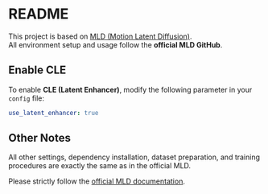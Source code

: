 # README

This project is based on [MLD (Motion Latent Diffusion)](https://github.com/ChenFengYe/motion-latent-diffusion).  
All environment setup and usage follow the **official MLD GitHub**.  

## Enable CLE

To enable **CLE (Latent Enhancer)**, modify the following parameter in your `config` file:

```yaml
use_latent_enhancer: true
```

## Other Notes

All other settings, dependency installation, dataset preparation, and training procedures are exactly the same as in the official MLD.  

Please strictly follow the [official MLD documentation](https://github.com/ChenFengYe/motion-latent-diffusion).  
